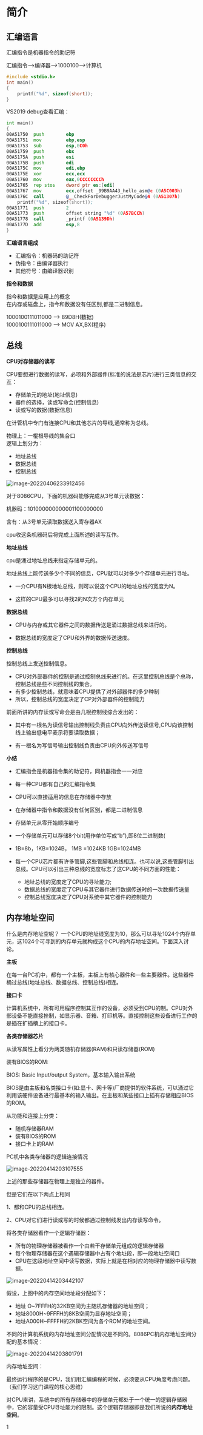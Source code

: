 # 简介

## 汇编语言

汇编指令是机器指令的助记符

汇编指令-->编译器-->1000100-->计算机

```c
#include <stdio.h>
int main()
{
	printf("%d", sizeof(short));
}
```

VS2019 debug查看汇编：

```asm
int main()
{
00A51750  push        ebp  
00A51751  mov         ebp,esp  
00A51753  sub         esp,0C0h  
00A51759  push        ebx  
00A5175A  push        esi  
00A5175B  push        edi  
00A5175C  mov         edi,ebp  
00A5175E  xor         ecx,ecx  
00A51760  mov         eax,0CCCCCCCCh  
00A51765  rep stos    dword ptr es:[edi]  
00A51767  mov         ecx,offset _99B9AA43_hello_asm@c (0A5C003h)  
00A5176C  call        @__CheckForDebuggerJustMyCode@4 (0A51307h)  
	printf("%d", sizeof(short));
00A51771  push        2  
00A51773  push        offset string "%d" (0A57BCCh)  
00A51778  call        _printf (0A5139Dh)  
00A5177D  add         esp,8  
}
```

**汇编语言组成**

- 汇编指令：机器码的助记符
- 伪指令：由编译器执行
- 其他符号：由编译器识别



**指令和数据**

指今和数据是应用上的概念  
在内存或磁盘上，指今和数据没有任区别,都是二进制信息。

1000100111011000  --> 89D8H(数据)  
1000100111011000  --> MOV AX,BX(程序)

## 总线

**CPU对存储器的读写**

CPU要想进行数据的读写，必项和外部器件(标准的说法是芯片)进行三类信息的交互：

- 存储单元的地址(地址信息)
- 器件的选择，读或写命会(控制信息)
- 读或写的数据(数据信息)

在计管机中专门有连接CPU和其他芯片的导线,通常称为总线。

物理上：一棍根导线的集合口  
逻辑上划分为：

- 地址总线
- 数据总线
- 控制总线

![image-20220406233912456](img/基础知识.assets/image-20220406233912456.png)

对于8086CPU，下面的机器码能够完成从3号单元读数据：

机器码：101000000000001100000000

含有：从3号单元读取数据送入寄存器AX

cpu收这条机器码后将完成上面所述的读写互作。



**地址总线**

cpu是涌过地址总线来指定存储单元的。

地址总线上能传送多少个不同的信息，CPU就可以对多少个存储单元进行寻址。

- 一介CPU有N根地址总线，则可以说这个CPU的地址总线的宽度为N。

- 这样的CPU最多可以寻找2的N次方个内存单元



**数据总线**

- CPU与内存或其它器件之间的数据传送是涌过数据总线来进行的。

- 数据总线的宽度定了CPU和外界的数据传送速度。



**控制总线**

控制总线上发送控制信息。

- CPU对外部器件的控制是通过控制总线来进行的。在这里控制总线是个总称，控制总线是些不同控制线的集合。
- 有多少控制总线，就意味着CPU提供了对外部器件的多少种制
- 所以，控制总线的宽度决定了CP对外部器件的控制能力

前面所讲的内存读或写命会是由几根控制线综合发出的：

- 其中有一根名为读信号输出控制线负责由CPU向外传送读信号,CPU向该控制线上输出低电平麦示将要读取数据；

- 有一根名为写信号输出控制线负责由CPU向外传送写信号



**小结**

- 汇编指会是机器指令集的助记符，同机器指会一一对应
- 每一种CPU都有自己的汇编指令集
- CPU可以直接适用的信息在存储器中存放
- 在存储器中指令和数据没有任何区别，都是二进制信息

- 存储单元从零开始顺序编号
- 一个存储单元可以存储8个bit(用作单位写成“b”),即8位二进制数(
- 1B=8b，1KB=1024B， 1MB =1024KB 1GB=1024MB

- 每一个CPU芯片都有许多管脚,这些管脚和总线相连。也可以说,这些管脚引出总线。CPU可以引出三种总线的宽度标志了这CPU的不同方面的性能：
  - 地址总线的宽度定了CPU的寻址能力;
  - 数据总线的宽度定了CPU与其它器件进行数据传送时的一次数据传送量
  - 控制总线宽度决定了CPU对系统中其它器件的控制能力



## 内存地址空间

什么是内存地址空呢？
一个CPU的地址线宽度为10，那么可以寻址1024个内存单元，这1024个可寻到的内存单元就构成这个CPU的内存地址空间。下面深入讨论。



**主板**

在每一台PC机中，都有一个主板，主板上有核心器件和—些主要器件。这些器件桶过总线(地址总线、数据总线、控制总线)相连。



**接口卡**

计算机系统中，所有可用程序控制其互作的设备，必须受到CPU的制。CPU对外部设备不能直接挫制，如显示器、音箱、打印机等。直接控制这些设备进行工作的是插在扩插槽上的接口卡。



**各类存储器芯片**

从读写属性上看分为两类随机存储器(RAM)和只读存储器(ROM)

装有BIOS的ROM:

BIOS: Basic Input/output System，基本输入输出系统

BIOS是由主板和名类接口卡(如:显卡、网卡等)厂商提供的软件系统，可以涌过它利用该硬件设备进行最基本的输入输出。在主板和某些接口上插有存储相应BIOS的ROM。

从功能和连接上分类：

- 随机存储器RAM
- 装有BIOS的ROM
- 接口卡上的RAM

PC机中各类存储器的逻辑连接情况

![image-20220414203107555](img/基础知识.assets/image-20220414203107555.png)



上述的那些存储器在物理上是独立的器件。

但是它们在以下两点上相同

1、都和CPU的总线相连。

2、CPU对它们进行读或写的时候都通过控制线发出内存读写命令。

将各类存储器看作一个逻辑存储器：

- 所有的物理存储器被看作一个由若干存储单元组成的逻辑存储器
- 每个物理存储器在这个遇辑存储器中占有个地址段，即一段地址空间口
- CPU在这段地址空间中读写数据，实际上就是在相对应的物理存储器中读写数据。

![image-20220414203442107](img/基础知识.assets/image-20220414203442107.png)

假设，上图中的内存空间地址段分配如下：

- 地址 O~7FFFH的32KB空间为主随机存储器的地址空间；
- 地址8000H~9FFFH的8KB空间为显存地址空间；
- 地址A000H~FFFFH的2KBK空间为各个ROM的地址空间。

不同的计算机系统的内存地址空间分配情况是不同的。8086PC机内存地址空间分配的基本情况：

![image-20220414203801791](img/基础知识.assets/image-20220414203801791.png)

内存地址空间：

最终运行程序的是CPU，我们用汇编编程的时候，必须要从CPU角度考虑问题。（我们学习这门课程的核心思维）

对CPU来讲，系统中的所有存储器中的存储单元都处于一个统一的逻辑存储器中，它的容量受CPU寻址能力的限制。这个逻辑存储器即是我们所说的**内存地址空间**。















1